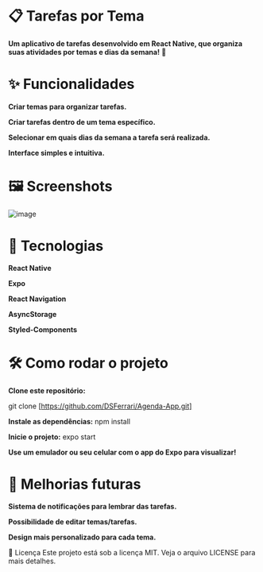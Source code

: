 # 📋 Tarefas por Tema

**Um aplicativo de tarefas desenvolvido em React Native, que organiza suas atividades por temas e dias da semana!** 📅

# ✨ Funcionalidades

**Criar temas para organizar tarefas.**

**Criar tarefas dentro de um tema específico.**

**Selecionar em quais dias da semana a tarefa será realizada.**

**Interface simples e intuitiva.**

# 🖼️ Screenshots

![image](https://github.com/user-attachments/assets/74b6eb60-0847-4045-a075-468871f15d0b)


# 🚀 Tecnologias

**React Native**  

**Expo**

**React Navigation**

**AsyncStorage**

**Styled-Components**


# 🛠️ Como rodar o projeto

**Clone este repositório:**

git clone [https://github.com/DSFerrari/Agenda-App.git]

**Instale as dependências:**
npm install

**Inicie o projeto:**
expo start

**Use um emulador ou seu celular com o app do Expo para visualizar!**

# 📌 Melhorias futuras

**Sistema de notificações para lembrar das tarefas.**

**Possibilidade de editar temas/tarefas.**

**Design mais personalizado para cada tema.**

📄 Licença
Este projeto está sob a licença MIT. Veja o arquivo LICENSE para mais detalhes.
